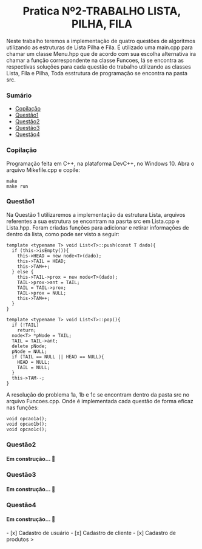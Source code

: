 <h1 align="center">Pratica Nº2-TRABALHO LISTA, PILHA, FILA</h1>
Neste trabalho teremos a implementação de quatro questões de algoritmos utilizando as estruturas de Lista Pilha e Fila. É utilizado uma main.cpp para chamar um classe Menu.hpp que de acordo com sua escolha alternativa ira chamar a função correspondente na classe Funcoes, lá se encontra as respectivas soluções para cada questão do trabalho utilizando as classes Lista, Fila e Pilha, Toda esstrutura de programação se encontra na pasta src.
 
### Sumário
<!--ts-->
   * [Copilação](#Copilação)
   * [Questão1](#Questão1)
   * [Questão2](#Questão2)
   * [Questão3](#Questão3)
   * [Questão4](#Questão4)
<!--te-->

### Copilação

 Programação feita em C++, na plataforma DevC++, no Windows 10. Abra o arquivo Mikefile.cpp e copile:
	
    make
    make run
    
### Questão1

Na Questão 1 utilizaremos a implementação da estrutura Lista, arquivos referentes a sua estrutura se encontram na pasrta src em Lista.cpp e Lista.hpp. Foram criadas funções para adicionar e retirar informações de dentro da lista, como pode ser visto a seguir:

	template <typename T> void List<T>::push(const T dado){
	  if (this->isEmpty()){
	    this->HEAD = new node<T>(dado);
	    this->TAIL = HEAD;
	    this->TAM++;
	  } else {
	    this->TAIL->prox = new node<T>(dado);
	    TAIL->prox->ant = TAIL;
	    TAIL = TAIL->prox;
	    TAIL->prox = NULL;
	    this->TAM++;
	  }
	}
	
	template <typename T> void List<T>::pop(){
	  if (!TAIL)
	    return;
	  node<T> *pNode = TAIL;
	  TAIL = TAIL->ant;
	  delete pNode;
	  pNode = NULL;
	  if (TAIL == NULL || HEAD == NULL){
	    HEAD = NULL;
	    TAIL = NULL;
	  }
	  this->TAM--;
	}
A resolução do problema 1a, 1b e 1c se encontram dentro da pasta src no arquivo Funcoes.cpp. Onde é implementada cada questão de forma eficaz nas funções: 

	void opcao1a();
	void opcao1b();
	void opcao1c();	

### Questão2
<h4 align> 
	 Em construção...  🚧
</h4>

### Questão3
<h4 align> 
	Em construção...  🚧
</h4>

### Questão4
<h4 align> 
	 Em construção...  🚧
</h4>
- [x] Cadastro de usuário
- [x] Cadastro de cliente
- [x] Cadastro de produtos
>
